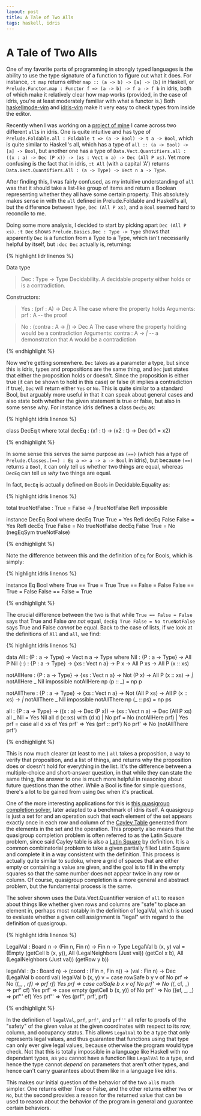 ```yaml
---
layout: post
title: A Tale of Two Alls
tags: haskell, idris
---
```


A Tale of Two Alls
==================

One of my favorite parts of programming in strongly typed languages is the ability to use the type signature of a function to figure out what it does.  For instance, `:t map` returns either `map :: (a -> b) -> [a] -> [b]` in Haskell, or `Prelude.Functor.map : Functor f => (a -> b) -> f a -> f b` in idris, both of which make it relatively clear how map works (provided, in the case of idris, you're at least moderately familiar with what a functor is.)  Both [haskellmode-vim](http://projects.haskell.org/haskellmode-vim/) and [idris-vim](https://github.com/idris-hackers/idris-vim) make it very easy to check types from inside the editor.

Recently when I was working on a [project of mine](http://writes.co.de/2014/09/29/proving_time_constancy_of_equality.html) I came across two different `all`s in idris.  One is quite intuitive and has type of `Prelude.Foldable.all : Foldable t => (a -> Bool) -> t a -> Bool`, which is quite similar to Haskell's all, which has a type of `all :: (a -> Bool) -> [a] -> Bool`, but another one has a type of `Data.Vect.Quantifiers.all : ((x : a) -> Dec (P x)) -> (xs : Vect n a) -> Dec (All P xs)`.  Yet more confusing is the fact that in idris, `:t All` (with a capital 'A') returns `Data.Vect.Quantifiers.All : (a -> Type) -> Vect n a -> Type`.

After finding this, I was fairly confused, as my intuitive understanding of `all` was that it should take a list-like group of items and return a Boolean representing whether they all have some certain property.  This absolutely makes sense in with the `all` defined in Prelude.Foldable and Haskell's all, but the difference between `Type`, `Dec (All P xs)`, and a `Bool` seemed hard to reconcile to me.

Doing some more analysis, I decided to start by picking apart `Dec (All P xs)`.  `:t Dec` shows `Prelude.Basics.Dec : Type -> Type` shows that apparently `Dec` is a function from a Type to a Type, which isn't necessarily helpful by itself, but `:doc Dec` actually is, returning:

{% highlight lidr linenos %}

Data type
> Dec : Type -> Type
    Decidability. A decidable property either holds or is a
    contradiction.

Constructors:
> Yes : (prf : A) -> Dec A
        The case where the property holds
        Arguments:
> prf : A  -- the proof

> No : (contra : A -> _|_) -> Dec A
        The case where the property holding would be a contradiction
        Arguments:
> contra : A -> _|_  -- a demonstration that A would be a contradiction

{% endhighlight %}

Now we're getting somewhere.  `Dec` takes as a parameter a type, but since this is idris, types and propositions are the same thing, and `Dec` just states that either the proposition holds or doesn't.  Since the proposition is either true (it can be shown to hold in this case) or false (it implies a contradiction if true), `Dec` will return either `Yes` or `No`.  This is quite similar to a standard Bool, but arguably more useful in that it can speak about general cases and also state both whether the given statement is true or false, but also in some sense why.  For instance idris defines a class `DecEq` as:

{% highlight idris linenos %}

class DecEq t where
  total decEq : (x1 : t) -> (x2 : t) -> Dec (x1 = x2)

{% endhighlight %}

In some sense this serves the same purpose as `(==)` (which has a type of `Prelude.Classes.(==) : Eq a => a -> a -> Bool` in idris), but because `(==)` returns a `Bool`, it can only tell us whether two things are equal, whereas `DecEq` can tell us *why* two things are equal.

In fact, `DecEq` is actually defined on Bools in Decidable.Equality as:

{% highlight idris linenos %}

total trueNotFalse : True = False -> _|_
trueNotFalse Refl impossible

instance DecEq Bool where
  decEq True True = Yes Refl
  decEq False False = Yes Refl
  decEq True False = No trueNotFalse
  decEq False True = No (negEqSym trueNotFalse)

{% endhighlight %}

Note the difference between this and the definition of `Eq` for Bools, which is simply:

{% highlight idris linenos %}

instance Eq Bool where
  True == True = True
  True == False = False
  False == True = False
  False == False = True

{% endhighlight %}

The crucial difference between the two is that while `True == False = False` says that True and False *are not* equal, `decEq True False = No trueNotFalse` says True and False *cannot* be equal.  Back to the case of lists, if we look at the definitions of `All` and `all`, we find:

{% highlight idris linenos %}


data All : (P : a -> Type) -> Vect n a -> Type where
  Nil : {P : a -> Type} -> All P Nil
  (::) : {P : a -> Type} -> {xs : Vect n a} -> P x -> All P xs -> All P (x :: xs)

notAllHere : {P : a -> Type} -> {xs : Vect n a} -> Not (P x) -> All P (x :: xs) -> _|_
notAllHere _ Nil impossible
notAllHere np (p :: _) = np p

notAllThere : {P : a -> Type} -> {xs : Vect n a} -> Not (All P xs) -> All P (x :: xs) -> _|_
notAllThere _ Nil impossible
notAllThere np (_ :: ps) = np ps

all : {P : a -> Type} -> ((x : a) -> Dec (P x)) -> (xs : Vect n a) -> Dec (All P xs)
all _ Nil = Yes Nil
all d (x::xs) with (d x)
  | No prf = No (notAllHere prf)
  | Yes prf =
  case all d xs of
    Yes prf' => Yes (prf :: prf')
    No prf' => No (notAllThere prf')

{% endhighlight %}

This is now much clearer (at least to me.) `all` takes a proposition, a way to verify that proposition, and a list of things, and returns why the proposition does or doesn't hold for everything in the list.  It's the difference between a multiple-choice and short-answer question, in that while they can state the same thing, the answer to one is much more helpful in reasoning about future questions than the other.  While a Bool is fine for simple questions, there's a lot to be gained from using `Dec` when it's practical.

One of the more interesting applications for this is [this quasigroup completion solver](https://github.com/Ralith/quasigroup-completion), later adapted to a benchmark of idris itself.  A quasigroup is just a set for and an operation such that each element of the set appears exactly once in each row and column of the [Cayley Table](https://en.wikipedia.org/wiki/Cayley_table) generated from the elements in the set and the operation.  This property also means that the quasigroup completion problem is often referred to as the Latin Square problem, since said Cayley table is also a [Latin Square](https://en.wikipedia.org/wiki/Latin_square) by definition.  It is a common combinatorial problem to take a given partially filled Latin Square and complete it in a way consistent with the definition.  This process is actually quite similar to sudoku, where a grid of spaces that are either empty or containing a value are given, and the goal is to fill in the empty squares so that the same number does not appear twice in any row or column.  Of course, quasigroup completion is a more general and abstract problem, but the fundamental process is the same.

The solver shown uses the Data.Vect.Quantifier version of `all` to reason about things like whether given rows and columns are "safe" to place an element in, perhaps most notably in the definition of legalVal, which is used to evaluate whether a given cell assignment is "legal" with regard to the definition of quasigroup.

{% highlight idris linenos %}

LegalVal : Board n -> (Fin n, Fin n) -> Fin n -> Type
LegalVal b (x, y) val = (Empty (getCell b (x, y)), All (LegalNeighbors (Just val)) (getCol x b), All (LegalNeighbors (Just val)) (getRow y b))

legalVal : (b : Board n) -> (coord : (Fin n, Fin n)) -> (val : Fin n) -> Dec (LegalVal b coord val)
legalVal b (x, y) v =
case rowSafe b y v of
  No prf => No (\(_, _, rf) => prf rf)
  Yes prf =>
  case colSafe b x v of
    No prf' => No (\(_, cf, _) => prf' cf)
    Yes prf' =>
    case empty (getCell b (x, y)) of
      No prf'' => No (\(ef, _, _) => prf'' ef)
      Yes prf'' => Yes (prf'', prf', prf)

{% endhighlight %}

In the definition of `legalVal`, `prf`, `prf'`, and `prf''` all refer to proofs of the "safety" of the given value at the given coordinates with respect to its row, column, and occupancy status.  This allows `LegalVal` to be a type that only represents legal values, and thus guarantee that functions using that type can only ever give legal values, because otherwise the program would type check.  Not that this is totally impossible in a language like Haskell with no dependant types, as you cannot have a function like `LegalVal` to a type, and hence the type cannot *depend* on parameters that aren't other types, and hence can't carry guarantees about them like in a language like idris.

This makes our initial question of the behavior of the two `all`s much simpler.  One returns either True or False, and the other returns either `Yes` or `No`, but the second provides a reason for the returned value that can be used to reason about the behavior of the program in general and guarantee certain behaviors.
